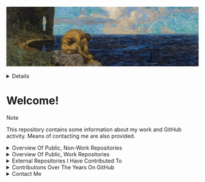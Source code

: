 
![Odysseus_Homesickness_by_Alexander_Rothaug_1910](https://github.com/O957/O957/raw/main/profile/Odysseus_Homesickness_by_Alexander_Rothaug_1910_edit.jpg)

<details markdown=1>

A 1910 oil [painting](https://commons.wikimedia.org/wiki/File:Alexander_rothaug,_ulisse,_nostalgia_della_patria,_1910_(the_jack_daulton_collection)_02.jpg) called _Odysseus’ Homesickness_ by [Alexander Rothaug](https://de.wikipedia.org/wiki/Alexander_Rothaug) (March 13, 1870 — March 5, 1946).

</details>

# Welcome!

> [!NOTE]
>
> This repository contains some information about my work and GitHub activity. Means of contacting me are also provided.

<details markdown=1>

<summary> Overview Of Public, Non-Work Repositories </summary>

## Active

| Repository &emsp;| Description | Stars |
|:---|:---|:---|
| [`O957 `](https://github.com/O957/O957) | The author's personal GitHub profile. Contained therein are some resources and decisions that the author has made concerning his use of GitHub. This repository exists as a place for onlookers to provide the author with feedback.  | 0 |
| [`O957-Template`](https://github.com/O957/O957-Template) | A template I find useful for setting up Python and R repositories.  | 1 |
| [`paleo-labels`](https://github.com/O957/paleo-labels) | A Python package for writing precisely formatted labels for natural specimens and related items, such as collections and excursions. | 4 |
| [`Anki-Decks`](https://github.com/O957/Anki-Decks) | The author's personal Anki workflow, making use of genanki.  | 0 |
| [`Re-Wittmann-TDWMFC-2024`](https://github.com/O957/Re-Wittmann-TDWMFC-2024) | A partial replication in Python of the 2024 paper (The Demographic-Wealth model for cliodynamics) by Wittmann and Kuehn.   | 0 |
| [`Programming-Protocols`](https://github.com/O957/Programming-Protocols) | Protocols for programming that I attempt to abide by.   | 0 |

## Finished

EMPTY

## Stale

| Repository &emsp;| Description | Stars |
|:---|:---|:---|
| [`Genetic-Evolution-Tournament`](https://github.com/O957/Genetic-Evolution-Tournament) | A Metaculus human judgment forecasting tournament established to generate forecasts and scenarios pertaining to the use of human genetic and reproductive technologies for treatment and enhancement.   | 6 |
| [`Quarto-Website-Materials`](https://github.com/O957/Quarto-Website-Materials) | Templates for Quarto websites (blog pages, projects, and data visualization dashboards) for the author to reference in his work.   | 0 |
| [`Personal-Helpers`](https://github.com/O957/Personal-Helpers) | The author's various templates for tasks in research and data science.   | 0 |
| [`Forecasting-Tornadoes `](https://github.com/O957/Forecasting-Tornadoes) | The authors' attempts at forecasting and modelling tornados in the US.   | 3 |
| [`Historical-Dynamics-Python`](https://github.com/O957/Historical-Dynamics-Python) | Implementations in Python using Diffrax of the models described in Peter Turchin's 2003 book Historical Dynamics.    | 1 |
| [`Mathematics-Artwork`](https://github.com/O957/Mathematics-Artwork) | The author's personal mathematical artworks.  | 0 |
| [`Aggregated-Model-Descriptions`](https://github.com/O957/Aggregated-Model-Descriptions) | This repository contains a website with descriptions and some documentation for models that the author and friends have built.  | 0 |


</details>






<details markdown=1>

<summary> Overview Of Public, Work Repositories </summary>

| Repository &emsp;| Description | Role | Stars |
|:---|:---|:---|:---|
| [`forecasttools-py`](https://github.com/CDCgov/forecasttools-py) | A Python package for common pre- and post-processing operations done by CFA Predict for short term forecasting, nowcasting, and scenario modeling. | Admin | 7 |
| [`pyrenew`](https://github.com/CDCgov/PyRenew) | Python package for multi-signal Bayesian renewal modeling with JAX and NumPyro. | Developer | 17 |
| [`pyrenew-flu-light`](https://github.com/CDCgov/pyrenew-flu-light) | A replication in Python and PyRenew of a renewal model written in Epidemia for forecasting influenza hospital admissions. | Admin | 1 |
| [`covid19-forecast-hub `](https://github.com/CDCgov/covid19-forecast-hub) | A repository run by the US CDC to collect forecasts of weekly incident COVID-19 hospital admissions.  | Developer | 17 |
| [`rsv-forecast-hub `](https://github.com/CDCgov/rsv-forecast-hub) | A repository run by the Centers for Disease Control and Prevention (CDC) to collect forecasts of weekly incident respiratory syncytial virus (RSV) hospitalizations.  | Admin | 1 |


</details>


<details markdown=1>

<summary> External Repositories I Have Contributed To </summary>


| Repository &emsp;| Description |
|:---|:---|
| [`longevity-paper`](https://github.com/willtownes/longevity-paper) | Supporting code for the paper "Identifying Longevity Associated Genes by Integrating Gene Expression and Curated Annotations". |
| [`paleobioDB`](https://github.com/ropensci/paleobioDB) | R interface to the Paleobiology Database. |
| [`rphylopic`](https://github.com/palaeoverse/rphylopic) | Get Silhouettes of Organisms from PhyloPic.  |
| [`hubTemplate`](https://github.com/hubverse-org/hubTemplate) | Hubverse repository template. |
| [`pylabrobot`](https://github.com/PyLabRobot/pylabrobot) | interactive & hardware agnostic SDK for lab automation. |
| [`covid19-forecast-hub`](https://github.com/CDCgov/covid19-forecast-hub) | A repository run by the US CDC to collect forecasts of weekly incident COVID-19 hospital admissions.  |
| [`FluSight-forecast-hub`](https://github.com/cdcepi/FluSight-forecast-hub) | A repository to collect forecasts of weekly incident influenza hospital admissions. |

</details>



<details markdown=1>

<summary> Contributions Over The Years On GitHub </summary>

<br>


<details markdown=1>

<summary> 2025 </summary>

<br>

![](./assets/images/contributions_2025.png)

</details>




<details markdown=1>

<summary> 2024 </summary>

<br>

![](./assets/images/contributions_2024.png)

</details>




<details markdown=1>

<summary> 2023 </summary>

<br>

![](./assets/images/contributions_2023.png)

</details>




</details>



<details markdown=1>

<summary> Contact Me </summary>

<br>

To contact me with (greetings / criticism / advice / other remarks):

* Email [my-username] + [at-symbol] + [proton] + [dot-symbol] + [me]

Feel free also to create an [issue](https://github.com/O957/O957/issues) or [pull request](https://github.com/O957/O957/pulls) into this repository with (greetings / criticism / advice / other remarks).

I am open to conversation and co-working and to conducting data science projects (in geology, paleontology, genetics, human reproduction, metascience, cliodynamics, forecasting, AI safety) projects together.

</details>
